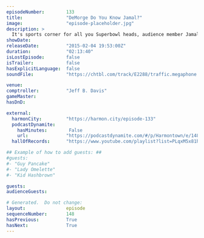```yaml
---
episodeNumber:        133
title:                "DeMorge Do You Know Jamal?"
image:                "episode-placeholder.jpg"
description: >
  It's sports corner for all you Superbowl heads, audience member Jamal sheds some light on race and ShadowRun is in full effect.
showDate:             
releaseDate:          "2015-02-04 19:53:00Z"
duration:             "02:13:40"
isLostEpisode:        false
isTrailer:            false
hasExplicitLanguage:  false
soundFile:            "https://chtbl.com/track/E2288/traffic.megaphone.fm/STA6058998457.mp3"

venue:                
comptroller:          "Jeff B. Davis"
gameMaster:           
hasDnD:               

external:
  harmonCity:         "https://harmon.city/episode-133"
  podcastDynamite:
    hasMinutes:        False
    url:              "https://podcastdynamite.com/#/p/Harmontown/e/148/133"
  hallOfRecords:      "https://www.youtube.com/playlist?list=PLqxM5x81hNObM3_6gs_cXtRt-IGoZuxKE"

## Example of how to add guests: ##
#guests:
#- "Guy Pancake"
#- "Lady Omelette"
#- "Kid Hashbrown"

guests:
audienceGuests:

# Generated.  Do not change:
layout:               episode
sequenceNumber:       148
hasPrevious:          True
hasNext:              True
---
```


<!-- The episode description will be rendered here -->
<!-- Add your content below here -->

